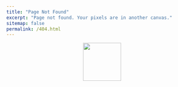 ```yaml
---
title: "Page Not Found"
excerpt: "Page not found. Your pixels are in another canvas."
sitemap: false
permalink: /404.html
---
```


<!-- ![](https://www.vizion.com/wp-content/smush-webp/2018/09/shutterstock_479042983.jpg.webp)  -->

<img src="https://www.vizion.com/wp-content/smush-webp/2018/09/shutterstock_479042983.jpg.webp">
<style>
    img {
        display: block;
        width: 100; 
        height: 100; 
        margin : auto;
    }
</style>

